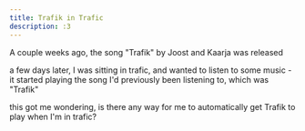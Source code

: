 ```yaml
---
title: Trafik in Trafic
description: :3
---
```


A couple weeks ago, the song "Trafik" by Joost and Kaarja was released

a few days later, I was sitting in trafic, and wanted to listen to some music - it started playing the song I'd previously been listening to, which was "Trafik"

this got me wondering, is there any way for me to automatically get Trafik to play when I'm in trafic?
